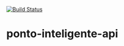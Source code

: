[![Build Status](https://travis-ci.org/pitfritsch/ponto-inteligente-api.svg?branch=master)](https://travis-ci.org/pitfritsch/ponto-inteligente-api)
# ponto-inteligente-api